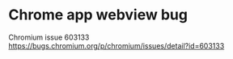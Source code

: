 # Chrome app webview bug

Chromium issue 603133 https://bugs.chromium.org/p/chromium/issues/detail?id=603133

